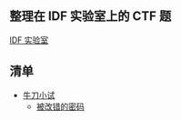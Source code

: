 ## 整理在 IDF 实验室上的 CTF 题
[IDF 实验室](http://ctf.idf.cn/)

## 清单
* [牛刀小试](http://ctf.idf.cn/index.php?g=game&m=list&a=index&id=16)
    * [被改错的密码](http://ctf.idf.cn/index.php?g=game&m=article&a=index&id=29)